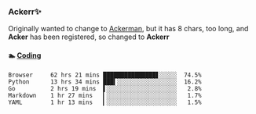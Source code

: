 ### Ackerr✨

Originally wanted to change to [Ackerman](https://zh.moegirl.org/zh-hans/%E4%B8%89%E7%AC%A0%C2%B7%E9%98%BF%E5%85%8B%E6%9B%BC), but it has 8 chars, too long, and **Acker** has been registered, so changed to **Ackerr**


#### 🏊 <a href="https://gist.githubusercontent.com/Ackerr/22090c7f0e7817c8369b65d66c91982e/" target="_blank">Coding</a>
<!-- WakaTime Start -->
```text
Browser     62 hrs 21 mins ███████████████▋░░░░░  74.5%
Python      13 hrs 34 mins ███▍░░░░░░░░░░░░░░░░░  16.2%
Go          2 hrs 19 mins  ▌░░░░░░░░░░░░░░░░░░░░   2.8%
Markdown    1 hr 27 mins   ▎░░░░░░░░░░░░░░░░░░░░   1.7%
YAML        1 hr 13 mins   ▎░░░░░░░░░░░░░░░░░░░░   1.5%
```
<!-- WakaTime End -->
